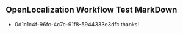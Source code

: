 ## OpenLocalization Workflow Test MarkDown
* 0d1c1c4f-96fc-4c7c-91f8-5944333e3dfc 
thanks!<!--HONumber=Mar16_HO2-->
